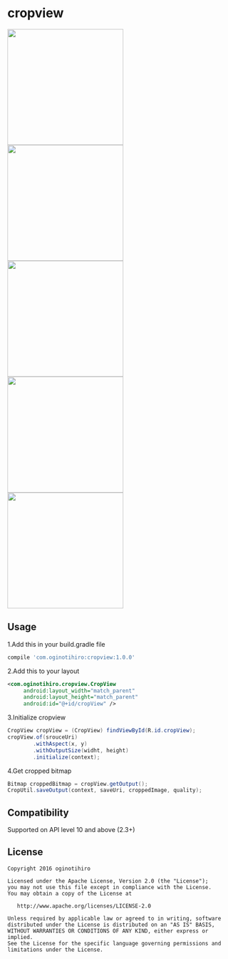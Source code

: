 # cropview
<img src="https://raw.githubusercontent.com/oginotihiro/cropview/master/screenshots/sample1.png" width="260" />
<img src="https://raw.githubusercontent.com/oginotihiro/cropview/master/screenshots/sample2.png" width="260" />
<img src="https://raw.githubusercontent.com/oginotihiro/cropview/master/screenshots/sample3.png" width="260" />
<img src="https://raw.githubusercontent.com/oginotihiro/cropview/master/screenshots/sample4.png" width="260" />
<img src="https://raw.githubusercontent.com/oginotihiro/cropview/master/screenshots/sample5.png" width="260" />

## Usage

1.Add this in your build.gradle file
```gradle
compile 'com.oginotihiro:cropview:1.0.0'
```

2.Add this to your layout
```xml
<com.oginotihiro.cropview.CropView
     android:layout_width="match_parent"
     android:layout_height="match_parent"
     android:id="@+id/cropView" />
```

3.Initialize cropview
```java
CropView cropView = (CropView) findViewById(R.id.cropView);
cropView.of(srouceUri)
        .withAspect(x, y)
        .withOutputSize(widht, height)
        .initialize(context);
```

4.Get cropped bitmap
```java
Bitmap croppedBitmap = cropView.getOutput();
CropUtil.saveOutput(context, saveUri, croppedImage, quality);
```

## Compatibility
Supported on API level 10 and above (2.3+)

## License

    Copyright 2016 oginotihiro

    Licensed under the Apache License, Version 2.0 (the "License");
    you may not use this file except in compliance with the License.
    You may obtain a copy of the License at

       http://www.apache.org/licenses/LICENSE-2.0

    Unless required by applicable law or agreed to in writing, software
    distributed under the License is distributed on an "AS IS" BASIS,
    WITHOUT WARRANTIES OR CONDITIONS OF ANY KIND, either express or implied.
    See the License for the specific language governing permissions and
    limitations under the License.
